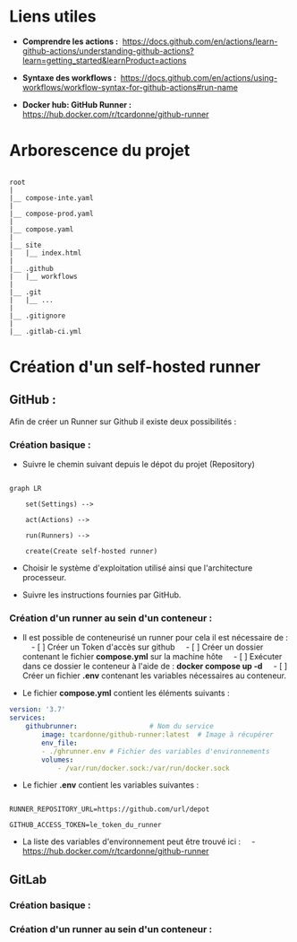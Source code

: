 
# Liens utiles

- **Comprendre les actions :**  https://docs.github.com/en/actions/learn-github-actions/understanding-github-actions?learn=getting_started&learnProduct=actions

- **Syntaxe des workflows :**  https://docs.github.com/en/actions/using-workflows/workflow-syntax-for-github-actions#run-name

- **Docker hub: GitHub Runner :** https://hub.docker.com/r/tcardonne/github-runner

# Arborescence du projet

```

root
|
|__ compose-inte.yaml
|
|__ compose-prod.yaml
|
|__ compose.yaml
|
|__ site
|   |__ index.html
|
|__ .github      
|   |__ workflows
|
|__ .git
|   |__ ...
|
|__ .gitignore
|
|__ .gitlab-ci.yml

```

# Création d'un self-hosted runner

## GitHub :

Afin de créer un Runner sur Github il existe deux possibilités :

### Création basique :

- Suivre le chemin suivant depuis le dépot du projet (Repository)

```mermaid

graph LR

    set(Settings) -->

    act(Actions) -->

    run(Runners) -->

    create(Create self-hosted runner)

```

- Choisir le système d'exploitation utilisé ainsi que l'architecture processeur.

- Suivre les instructions fournies par GitHub.

### Création d'un runner au sein d'un conteneur :

- Il est possible de conteneurisé un runner pour cela il est nécessaire de :
    - [ ] Créer un Token d'accès sur github
    - [ ] Créer un dossier contenant le fichier **compose.yml** sur la machine hôte
    - [ ] Exécuter dans ce dossier le conteneur à l'aide de :
		**docker compose up -d** 
    - [ ] Créer un fichier **.env** contenant les variables nécessaires au conteneur.

- Le fichier **compose.yml** contient les éléments suivants :

```yaml
version: '3.7'
services:
    githubrunner:                  # Nom du service
        image: tcardonne/github-runner:latest  # Image à récupérer
        env_file:
        - ./ghrunner.env # Fichier des variables d'environnements
        volumes:
            - /var/run/docker.sock:/var/run/docker.sock

```

- Le fichier **.env** contient les variables suivantes :
```text

RUNNER_REPOSITORY_URL=https://github.com/url/depot

GITHUB_ACCESS_TOKEN=le_token_du_runner

```

- La liste des variables d'environnement peut être trouvé ici :
    - https://hub.docker.com/r/tcardonne/github-runner

## GitLab

### Création basique :

### Création d'un runner au sein d'un conteneur :


